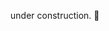 <p align="center">
  <img src="https://64.media.tumblr.com/b319905fb9de0e644dab8ba3209afd28/d93d0af769280d8b-10/s100x200/94b6d5eae329964f76d4f11fc638cf50702858f9.gifv" alt="" />
  <br />
  under construction. 🚧
</p>

